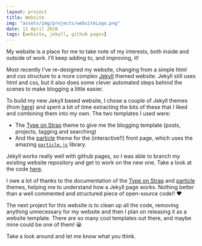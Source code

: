 ```yaml
---
layout: project
title: Website
img: "assets/img/projects/websiteLogo.png"
date: 11 April 2020
tags: [website, jekyll, github pages]
---
```


My website is a place for me to take note of my interests, both inside and outside of work. I'll keep adding to, and improving, it!

Most recently I've re-designed my website, changing from a simple html and css structure to a more complex [Jekyll](https://jekyllrb.com/) themed website. Jekyll still uses html and css, but it also does some clever automated steps behind the scenes to make blogging a little easier. 

To build my new Jekyll based website, I chose a couple of Jekyll themes (from [here](https://jekyllrb.com/)) and spent a bit of time extracting the bits of these that I liked and combining them into my own. The two templates I used were: 

- The <a href='https://github.com/sylhare/Type-on-Strap'>Type on Strap</a> theme to give me the blogging template (posts, projects, tagging and searching)
- And the <a href='https://github.com/nrandecker/particle'>particle</a> theme for the (interactive!!) front page, which uses the amazing [`particle.js`](https://vincentgarreau.com/particles.js/) library.

Jekyll works really well with github pages, so I was able to branch my existing website repository and get to work on the new one. Take a look at the code [here](https://github.com/JosephCrispell/JosephCrispell.github.io).

I owe a lot of thanks to the documentation of the <a href='https://github.com/sylhare/Type-on-Strap'>Type on Strap</a> and <a href='https://github.com/nrandecker/particle'>particle</a> themes, helping me to understand how a Jekyll page works. Nothing better than a well commented and structured piece of open-source code!! ❤️

The next project for this website is to clean up all the code, removing anything unnecessary for my website and then I plan on releasing it as a website template. There are so many cool templates out there, and maybe mine could be one of them! 😀

Take a look around and let me know what you think.

